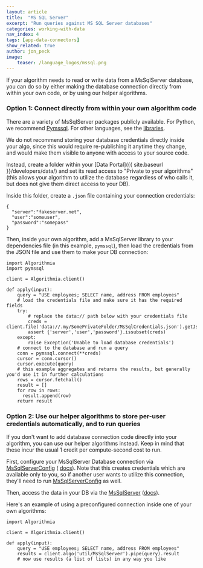 ```yaml
---
layout: article
title:  "MS SQL Server"
excerpt: "Run queries against MS SQL Server databases"
categories: working-with-data
nav_index: 4
tags: [app-data-connectors]
show_related: true
author: jon_peck
image:
    teaser: /language_logos/mssql.png 
---
```


If your algorithm needs to read or write data from a MsSqlServer database, you can do so by either making the database connection directly from within your own code, or by using our helper algorithms.

### Option 1: Connect directly from within your own algorithm code

There are a variety of MsSqlServer packages publicly available. For Python, we recommend [Pymssql](https://pymssql.org). For other languages, see the [libraries](https://docs.microsoft.com/en-us/azure/sql-database/sql-database-libraries).

We do not recommend storing your database credentials directly inside your algo, since this would require re-publishing it anytime they change, and would make them visible to anyone with access to your source code.

Instead, create a folder within your [Data Portal]({{ site.baseurl }}/developers/data/) and set its read access to "Private to your algorithms" (this allows your algorithm to utilize the database regardless of who calls it, but does not give them direct access to your DB).

Inside this folder, create a `.json` file containing your connection credentials:
```
{
  "server":"fakeserver.net",
  "user":"someuser",
  "password":"somepass"
} 
```

Then, inside your own algorithm, add a MsSqlServer library to your dependencies file (in this example, `pymssql`), then load the credentials from the JSON file and use them to make your DB connection:

```
import Algorithmia
import pymssql

client = Algorithmia.client()

def apply(input):
    query = "USE employees; SELECT name, address FROM employees"
    # load the credentials file and make sure it has the required fields
    try:
        # replace the data:// path below with your credentials file
        creds = client.file('data://.my/SomePrivateFolder/MsSqlCredentials.json').getJson()
        assert {'server','user','password'}.issubset(creds)
    except:
        raise Exception('Unable to load database credentials')
    # connect to the database and run a query
    conn = pymssql.connect(**creds)
    cursor = conn.cursor()
    cursor.execute(query)
    # this example aggregates and returns the results, but generally you'd use it in further calculations
    rows = cursor.fetchall()
    result = []
    for row in rows:
      result.append(row)
    return result

```

### Option 2: Use our helper algorithms to store per-user credentials automatically, and to run queries

If you don't want to add database connection code directly into your algorithm, you can use our helper algorithms instead. Keep in mind that these incur the usual 1 credit per compute-second cost to run.

First, configure your MsSqlServer Database connection via <a href="https://algorithmia.com/algorithms/util/MsSqlServerConfig/">MsSqlServerConfig</a> ( <a href="https://algorithmia.com/algorithms/util/MsSqlServerConfig/docs">docs</a>). Note that this creates credentials which are available only to you, so if another user wants to utilize this connection, they'll need to run <a href="https://algorithmia.com/algorithms/util/MsSqlServerConfig/">MsSqlServerConfig</a> as well.

Then, access the data in your DB via the <a href="https://algorithmia.com/algorithms/util/MsSqlServer/">MsSqlServer</a> (<a href="https://algorithmia.com/algorithms/util/MsSqlServer/docs">docs</a>).

Here's an example of using a preconfigured connection inside one of your own algorithms:

```
import Algorithmia

client = Algorithmia.client()

def apply(input):
    query = "USE employees; SELECT name, address FROM employees"
    results = client.algo('util/MsSqlServer').pipe(query).result
    # now use results (a list of lists) in any way you like
```
